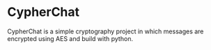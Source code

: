 # CypherChat
CypherChat is a simple cryptography project in which messages are encrypted using AES  and build with python.

